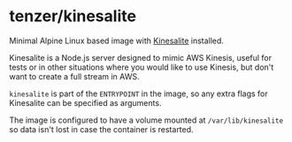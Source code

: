 # tenzer/kinesalite

Minimal Alpine Linux based image with [Kinesalite] installed.

Kinesalite is a Node.js server designed to mimic AWS Kinesis, useful for tests
or in other situations where you would like to use Kinesis, but don't want to
create a full stream in AWS.

`kinesalite` is part of the `ENTRYPOINT` in the image, so any extra flags for
Kinesalite can be specified as arguments.

The image is configured to have a volume mounted at `/var/lib/kinesalite` so
data isn't lost in case the container is restarted.


[Kinesalite]: https://github.com/mhart/kinesalite
